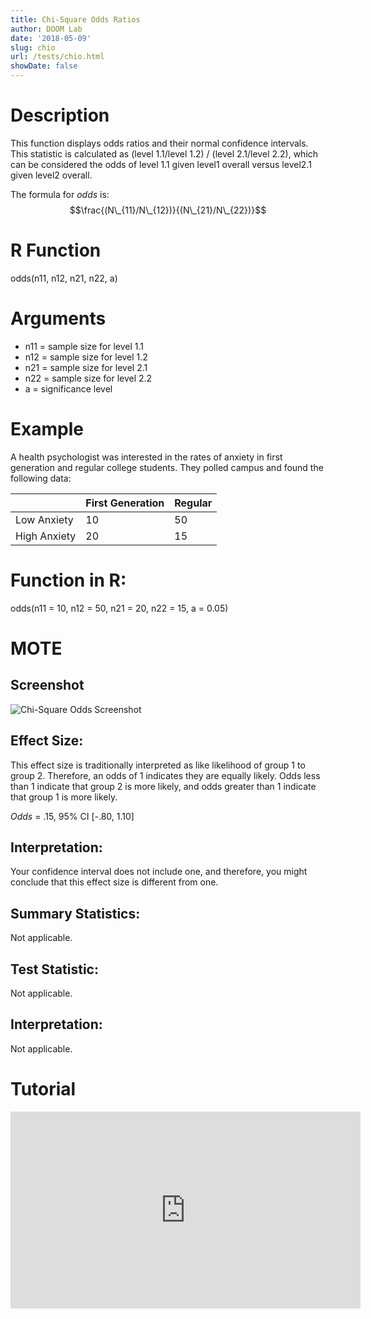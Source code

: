 ```yaml
---
title: Chi-Square Odds Ratios
author: DOOM Lab
date: '2018-05-09'
slug: chio
url: /tests/chio.html
showDate: false
---
```


<script src="//yihui.name/js/math-code.js"></script>
<script type = "text/x-mathjax-config">
MathJax.Hub.Config({
tex2jax: {
inlineMath: [['$', '$']],
}
})
</script>
<script async
src="//cdn.bootcss.com/mathjax/2.7.1/MathJax.js?config=TeX-MML-AM_CHTML">
</script>

# Description   

This function displays odds ratios and their normal confidence intervals. This statistic is calculated as (level 1.1/level 1.2) / (level 2.1/level 2.2), which can be considered the odds of level 1.1 given level1 overall versus level2.1 given level2 overall. 

The formula for *odds* is: $$\frac{(N\_{11}/N\_{12})}{(N\_{21}/N\_{22})}$$

# R Function

odds(n11, n12, n21, n22, a) 

# Arguments 

+ n11	= sample size for level 1.1
+ n12	= sample size for level 1.2
+ n21	= sample size for level 2.1
+ n22	= sample size for level 2.2
+ a	= significance level

# Example  

A health psychologist was interested in the rates of anxiety in first generation and regular college students. They polled campus and found the following data:

|              | First Generation | Regular |
|--------------|------------------|---------|
| Low Anxiety  | 10               | 50      |
| High Anxiety | 20               | 15      |

# Function in R: 

odds(n11 = 10, n12 = 50, n21 = 20, n22 = 15, a = 0.05) 

# MOTE

## Screenshot

![Chi-Square Odds Screenshot](../images/chisqo.jpg)

## Effect Size:

This effect size is traditionally interpreted as like likelihood of group 1 to group 2. Therefore, an odds of 1 indicates they are equally likely. Odds less than 1 indicate that group 2 is more likely, and odds greater than 1 indicate that group 1 is more likely.

*Odds* = .15, 95% CI [-.80, 1.10]

## Interpretation: 

Your confidence interval does not include one, and therefore, you might conclude that this effect size is different from one.

## Summary Statistics: 

Not applicable.

## Test Statistic: 

Not applicable.

## Interpretation: 

Not applicable.

# Tutorial

<iframe width="560" height="315" src="https://www.youtube.com/embed/fxNfIokgSTs" frameborder="0" allow="autoplay; encrypted-media" allowfullscreen></iframe>
